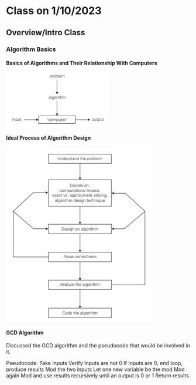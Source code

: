 # Class on 1/10/2023

## Overview/Intro Class

### Algorithm Basics

#### Basics of Algorithms and Their Relationship With Computers

![Compuer_and_Algs](Images\algorithms_with_computers.PNG)

#### Ideal Process of Algorithm Design

![Ideal Algs](ideal_alg_design.PNG)

#### GCD Algorithm

Discussed the GCD algorithm and the pseudocode that would be involved in it. 

Pseudocode:
    Take Inputs
    Verify Inputs are not 0
        If Inputs are 0, end loop, produce results
    Mod the two inputs
    Let one new variable be the mod
    Mod again
    Mod and use results recursively until an output is 0 or 1
    Return results
